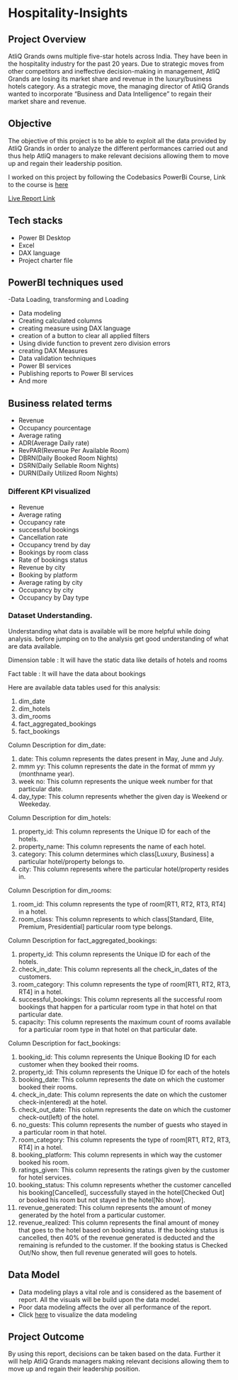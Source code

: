 # Hospitality-Insights

## Project Overview

AtliQ Grands owns multiple five-star hotels across India. They have been in the hospitality industry for the past 20 years. Due to strategic moves from other competitors and ineffective decision-making in management, AtliQ Grands are losing its market share and revenue in the luxury/business hotels category. As a strategic move, the managing director of AtliQ Grands wanted to incorporate “Business and Data Intelligence” to regain their market share and revenue.

## Objective

The objective of this project is to be able to exploit all the data provided by AtliQ Grands in order to analyze the different performances carried out and thus help AtliQ managers to make relevant decisions allowing them to move up and regain their leadership position.

I worked on this project by following the Codebasics PowerBi Course, Link to the course is [here](https://codebasics.io/courses/power-bi-data-analysis-with-end-to-end-project)

[Live Report Link](https://app.powerbi.com/view?r=eyJrIjoiMjBkN2RiOWUtYzExNC00OWVmLTk3NTctN2QxMDZmM2RlZDkwIiwidCI6ImM2ZTU0OWIzLTVmNDUtNDAzMi1hYWU5LWQ0MjQ0ZGM1YjJjNCJ9)

## Tech stacks

- Power BI Desktop
- Excel
- DAX language
- Project charter file

## PowerBI techniques used
-Data Loading, transforming and Loading
- Data modeling
- Creating calculated columns
- creating measure using DAX language
- creation of a button to clear all applied filters
- Using divide function to prevent zero division errors
- creating DAX Measures
- Data validation techniques
- Power BI services
- Publishing reports to Power BI services
- And more


## Business related terms

- Revenue
- Occupancy pourcentage
- Average rating
- ADR(Average Daily rate)
- RevPAR(Revenue Per Available Room)
- DBRN(Daily Booked Room Nights)
- DSRN(Daily Sellable Room Nights)
- DURN(Daily Utilized Room Nights)

### Different KPI visualized

- Revenue
- Average rating
- Occupancy rate
- successful bookings
- Cancellation rate
- Occupancy trend by day
- Bookings by room class
- Rate of bookings status
- Revenue by city
- Booking by platform
- Average rating by city
- Occupancy by city
- Occupancy by Day type


### Dataset **Understanding.**

Understanding what data is available will be more helpful while doing analysis. before jumping on to the analysis get good understanding of what are data available.

Dimension table : It will have the static data like details of hotels and rooms

Fact table : It will have the data about bookings  

Here are available data tables used for this analysis:
1. dim_date
2. dim_hotels
3. dim_rooms
4. fact_aggregated_bookings
5. fact_bookings

Column Description for dim_date:
1. date: This column represents the dates present in May, June and July.
2. mmm yy: This column represents the date in the format of mmm yy (monthname year).
3. week no: This column represents the unique week number for that particular date.
4. day_type: This column represents whether the given day is Weekend or Weekeday.

Column Description for dim_hotels:
1. property_id: This column represents the Unique ID for each of the hotels.
2. property_name: This column represents the name of each hotel.
3. category: This column determines which class[Luxury, Business] a particular hotel/property belongs to. 
4. city: This column represents where the particular hotel/property resides in.

Column Description for dim_rooms:
1. room_id: This column represents the type of room[RT1, RT2, RT3, RT4] in a hotel.
2. room_class: This column represents to which class[Standard, Elite, Premium, Presidential] particular room type belongs.

Column Description for fact_aggregated_bookings:
1. property_id: This column represents the Unique ID for each of the hotels.
2. check_in_date: This column represents all the check_in_dates of the customers.
3. room_category: This column represents the type of room[RT1, RT2, RT3, RT4] in a hotel.
4. successful_bookings: This column represents all the successful room bookings that happen for a particular room type in that hotel on that particular date.
5. capacity: This column represents the maximum count of rooms available for a particular room type in that hotel on that particular date.

Column Description for fact_bookings:
1. booking_id: This column represents the Unique Booking ID for each customer when they booked their rooms.
2. property_id: This column represents the Unique ID for each of the hotels
3. booking_date: This column represents the date on which the customer booked their rooms.
4. check_in_date: This column represents the date on which the customer check-in(entered) at the hotel.
5. check_out_date: This column represents the date on which the customer check-out(left) of the hotel.
6. no_guests: This column represents the number of guests who stayed in a particular room in that hotel.
7. room_category: This column represents the type of room[RT1, RT2, RT3, RT4] in a hotel.
8. booking_platform: This column represents in which way the customer booked his room.
9. ratings_given: This column represents the ratings given by the customer for hotel services.
10. booking_status: This column represents whether the customer cancelled his booking[Cancelled], successfully stayed in the hotel[Checked Out] or booked his room but not stayed in the hotel[No show].
11. revenue_generated: This column represents the amount of money generated by the hotel from a particular customer.
12. revenue_realized: This column represents the final amount of money that goes to the hotel based on booking status. If the booking status is cancelled, then 40% of the revenue generated is deducted and the remaining is refunded to the customer. If the booking status is Checked Out/No show, then full revenue generated will goes to hotels.


## Data Model

- Data modeling plays a vital role and is considered as the basement of report. All the visuals will be build upon the data model.
- Poor data modeling affects the over all performance of the report.
- Click [here]() to visualize the data modeling


## Project Outcome

By using this report, decisions can be taken based on the data. Further it will help AtliQ Grands managers making relevant decisions allowing them to move up and regain their leadership position.
